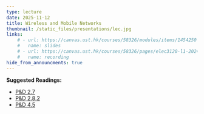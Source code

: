 ```yaml
---
type: lecture
date: 2025-11-12
title: Wireless and Mobile Networks
thumbnail: /static_files/presentations/lec.jpg
links: 
    # - url: https://canvas.ust.hk/courses/58326/modules/items/1454250
    #   name: slides
    # - url: https://canvas.ust.hk/courses/58326/pages/elec3120-l1-2024-11-07-15-00
    #   name: recording  
hide_from_announcments: true
---
```

**Suggested Readings:**
- [P&D 2.7](https://book.systemsapproach.org/direct/wireless.html)
- [P&D 2.8.2](https://book.systemsapproach.org/direct/access.html#cellular-network)
- [P&D 4.5](https://book.systemsapproach.org/scaling/mobile-ip.html)

